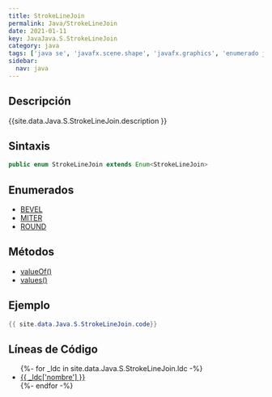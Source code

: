 ```yaml
---
title: StrokeLineJoin
permalink: Java/StrokeLineJoin
date: 2021-01-11
key: JavaJava.S.StrokeLineJoin
category: java
tags: ['java se', 'javafx.scene.shape', 'javafx.graphics', 'enumerado java', 'JavaFX 2.0']
sidebar: 
  nav: java
---
```


## Descripción
{{site.data.Java.S.StrokeLineJoin.description }}

## Sintaxis
~~~java
public enum StrokeLineJoin extends Enum<StrokeLineJoin>
~~~

## Enumerados
* [BEVEL](/Java/StrokeLineJoin/BEVEL)
* [MITER](/Java/StrokeLineJoin/MITER)
* [ROUND](/Java/StrokeLineJoin/ROUND)

## Métodos
* [valueOf()](/Java/StrokeLineJoin/valueOf)
* [values()](/Java/StrokeLineJoin/values)

## Ejemplo
~~~java
{{ site.data.Java.S.StrokeLineJoin.code}}
~~~

## Líneas de Código
<ul>
{%- for _ldc in site.data.Java.S.StrokeLineJoin.ldc -%}
   <li>
       <a href="{{_ldc['url'] }}">{{ _ldc['nombre'] }}</a>
   </li>
{%- endfor -%}
</ul>
